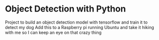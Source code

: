 # Object Detection with Python

Project to build an object detection model with tensorflow and train it to detect my dog
Add this to a Raspberry pi running Ubuntu and take it hiking with me so I can keep an eye 
on that crazy thing

